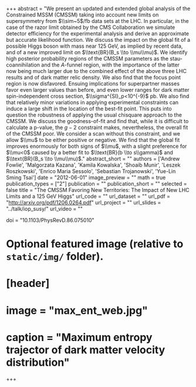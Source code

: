 +++
abstract = "We present an updated and extended global analysis of the Constrained MSSM (CMSSM) taking into account new limits on supersymmetry from $\\sim~5$/fb data sets at the LHC. In particular, in the case of the razor limit obtained by the CMS Collaboration we simulate detector efficiency for the experimental analysis and derive an approximate but accurate likelihood function. We discuss the impact on the global fit of a possible Higgs boson with mass near 125 GeV, as implied by recent data, and of a new improved limit on $\\text{BR}(B_s \\to \\mu\\mu)$. We identify high posterior probability regions of the CMSSM parameters as the stau-coannihilation and the $A$-funnel region, with the importance of the latter now being much larger due to the combined effect of the above three LHC results and of dark matter relic density. We also find that the focus point region is now disfavored. Ensuing implications for superpartner masses favor even larger values than before, and even lower ranges for dark matter spin-independent cross section, $\\sigma^{SI}_p<10^{-9}$ pb. We also find that relatively minor variations in applying experimental constraints can induce a large shift in the location of the best-fit point. This puts into question the robustness of applying the usual chisquare approach to the CMSSM. We discuss the goodness-of-fit and find that, while it is difficult to calculate a p-value, the $g-2$ constraint makes, nevertheless, the overall fit of the CMSSM poor. We consider a scan without this constraint, and we allow $\\mu$ to be either positive or negative. We find that the global fit improves enormously for both signs of $\\mu$, with a slight preference for $\\mu<0$ caused by a better fit to $\\text{BR}(b \\to s\\gamma)$ and $\\text{BR}(B_s \\to \\mu\\mu)$."
abstract_short = ""
authors = ['Andrew Fowlie', 'Malgorzata Kazana', 'Kamila Kowalska', 'Shoaib Munir', 'Leszek Roszkowski', 'Enrico Maria Sessolo', 'Sebastian Trojanowski', 'Yue-Lin Sming Tsai']
date = "2012-06-01"
image_preview = ""
math = true
publication_types = ["2"]
publication = ""
publication_short = ""
selected = false
title = "The CMSSM Favoring New Territories: The Impact of New LHC Limits and a 125 GeV Higgs"
url_code = ""
url_dataset = ""
url_pdf = "http://arxiv.org/pdf/1206.0264.pdf"
url_project = ""
url_slides = "../talk/iop_susy/"
url_video = ""

doi = "10.1103/PhysRevD.86.075010"

# Optional featured image (relative to `static/img/` folder).
# [header]
#   image = "max_ent_web.jpg"
#   caption = "Maximum entropy trajector of dark matter velocity distribution"

+++
